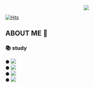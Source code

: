 <p align="center">
  <img src="https://capsule-render.vercel.app/api?type=wave&color=FFFF00&height=300&section=header&text=PARK CHOEUN&fontSize=70" />
</p>

[![Hits](https://hits.seeyoufarm.com/api/count/incr/badge.svg?url=https%3A%2F%2Fgithub.com%2Fu-huna&count_bg=%23F0D949&title_bg=%2396DA47&icon=&icon_color=%23FFFFFF&title=hits&edge_flat=false)](https://hits.seeyoufarm.com)

## ABOUT ME 🎁

### 📚 study
	
● <img src="https://img.shields.io/badge/html5-E34F26?style=for-the-badge&logo=html5&logoColor=white"> <br>
● <img src="https://img.shields.io/badge/C Sharp-239120?style=for-the-badge&logo=C Sharp&logoColor=white"> <br>
● <img src="https://img.shields.io/badge/Java-007396?style=for-the-badge&logo=html5&logoColor=white"> <br>
● <img src="https://img.shields.io/badge/CSS Wizardry-F43059?style=for-the-badge&logo=html5&logoColor=white"> <br>
